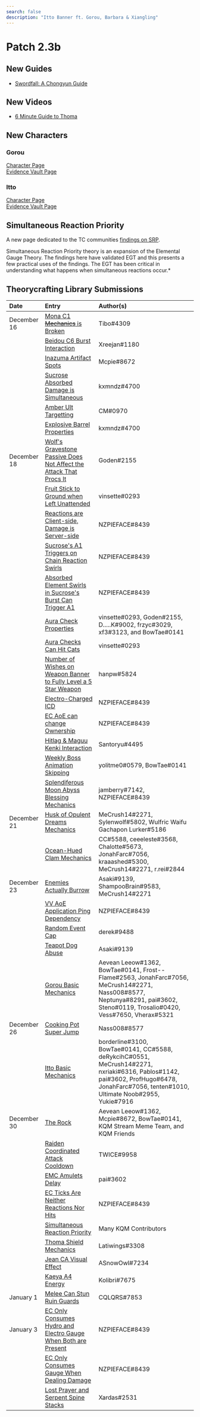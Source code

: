 ```yaml
---
search: false
description: "Itto Banner ft. Gorou, Barbara & Xiangling"
---
```


# Patch 2.3b

## New Guides

* [Swordfall: A Chongyun Guide](https://keqingmains.com/chongyun/)

## New Videos

* [6 Minute Guide to Thoma](https://www.youtube.com/watch?v=hWj-Ps6QzwE)

## New Characters

### Gorou

[Character Page](/characters/geo/gorou)  
[Evidence Vault Page](/evidence/characters/geo/gorou)

### Itto

[Character Page](/characters/geo/itto)  
[Evidence Vault Page](/evidence/characters/geo/itto)

## Simultaneous Reaction Priority

A new page dedicated to the TC communities [findings on SRP](/combat-mechanics/elemental-effects/simultaneous-reaction-priority).

Simultaneous Reaction Priority theory is an expansion of the Elemental Gauge Theory. The findings here have validated EGT and this presents a few practical uses of the findings. The EGT has been critical in understanding what happens when simultaneous reactions occur.\*

## Theorycrafting Library Submissions

| Date        | Entry                                                                                                                                                                                                       | Author\(s\)                                                                                                                                                                                         |
| :---------- | :---------------------------------------------------------------------------------------------------------------------------------------------------------------------------------------------------------- | :-------------------------------------------------------------------------------------------------------------------------------------------------------------------------------------------------- |
| December 16 | [Mona C1 ~~Mechanics~~ is Broken](/evidence/characters/hydro/mona#mona-c1-snapshot-for-vape)                                                                                                                | Tibo\#4309                                                                                                                                                                                          |
|             | [Beidou C6 Burst Interaction](/evidence/characters/electro/beidou#beidou-c6-doesnt-apply-on-initial-cast)                                                                                                   | Xreejan\#1180                                                                                                                                                                                       |
|             | [Inazuma Artifact Spots](/evidence/general-mechanics/overworld#inazuma-artifact-spots)                                                                                                                      | Mcpie\#8672                                                                                                                                                                                         |
|             | [Sucrose Absorbed Damage is Simultaneous](/evidence/characters/anemo/sucrose#sucrose-absorbed-dmg-is-simultaneous)                                                                                          | kxmndz\#4700                                                                                                                                                                                        |
|             | [Amber Ult Targetting](/evidence/characters/pyro/amber#amber-ult-targeting)                                                                                                                                 | CM\#0970                                                                                                                                                                                            |
|             | [Explosive Barrel Properties](/evidence/general-mechanics/overworld#explosive-barrel-properties)                                                                                                            | kxmndz\#4700                                                                                                                                                                                        |
| December 18 | [Wolf's Gravestone Passive Does Not Affect the Attack That Procs It](/evidence/equipment/weapons#wolfs-gravestone-passive-does-not-affect-the-attack-that-procs-it)                                         | Goden\#2155                                                                                                                                                                                         |
|             | [Fruit Stick to Ground when Left Unattended](/evidence/general-mechanics/miscellaneous-entries#fruit-can-stick-to-ground-when-left-unattended)                                                              | vinsette\#0293                                                                                                                                                                                      |
|             | [Reactions are Client-side, Damage is Server-side](/evidence/general-mechanics/miscellaneous-entries#reactions-are-client-side-damage-is-server-side)                                                       | NZPIEFACE\#8439                                                                                                                                                                                     |
|             | [Sucrose's A1 Triggers on Chain Reaction Swirls](/evidence/characters/anemo/sucrose#a1-triggers-on-chain-reaction-swirls)                                                                                   | NZPIEFACE\#8439                                                                                                                                                                                     |
|             | [Absorbed Element Swirls in Sucrose's Burst Can Trigger A1](/evidence/characters/anemo/sucrose#swirls-caused-by-absorbed-element-in-burst-can-trigger-a1)                                                   | NZPIEFACE\#8439                                                                                                                                                                                     |
|             | [Aura Check Properties](/evidence/combat-mechanics/elemental-effects/elemental-absorption#aura-check-properties)                                                                                            | vinsette\#0293, Goden\#2155, D.....K\#9002, frzyc\#3029, xf3\#3123, and BowTae\#0141                                                                                                                |
|             | [Aura Checks Can Hit Cats](/evidence/combat-mechanics/elemental-effects/elemental-absorption#aura-checks-can-hit-cats)                                                                                      | vinsette\#0293                                                                                                                                                                                      |
|             | [Number of Wishes on Weapon Banner to Fully Level a 5 Star Weapon](/evidence/general-mechanics/gacha#number-of-wishes-on-weapon-banner-to-fully-level-a-5-star-weapon)                                      | hanpw\#5824                                                                                                                                                                                         |
|             | [Electro-Charged ICD](/evidence/combat-mechanics/elemental-effects/transformative-reactions#electro-charged-icd)                                                                                            | NZPIEFACE\#8439                                                                                                                                                                                     |
|             | [EC AoE can change Ownership](/evidence/combat-mechanics/elemental-effects/transformative-reactions#ec-aoe-changes-ownership-on-other-ecd-enemies)                                                          | NZPIEFACE\#8439                                                                                                                                                                                     |
|             | [Hitlag & Maguu Kenki Interaction](/evidence/combat-mechanics/enemy-mechanics/enemy-interactions#maguu-kenki-hitlag-audio-desync)                                                                           | Santoryu\#4495                                                                                                                                                                                      |
|             | [Weekly Boss Animation Skipping](/evidence/combat-mechanics/enemy-mechanics/enemy-interactions#weekly-boss-animation-skipping)                                                                              | yolitme0\#0579, BowTae\#0141                                                                                                                                                                        |
|             | [Splendiferous Moon Abyss Blessing Mechanics](/evidence/combat-mechanics/spiral-domains/blessings#splendiferous-moon-abyss-blessing-mechanics)                                                              | jamberry\#7142, NZPIEFACE\#8439                                                                                                                                                                     |
| December 21 | [Husk of Opulent Dreams Mechanics](/evidence/equipment/artifacts#husk-of-opulent-dreams)                                                                                                                    | MeCrush14\#2271, Sylenwolf\#5802, Wulfric Waifu Gachapon Lurker\#5186                                                                                                                               |
|             | [Ocean-Hued Clam Mechanics](/evidence/equipment/artifacts#ocean-hued-clam)                                                                                                                                  | CC\#5588, ceeeleste\#3568, Chalotte#5673, JonahFarc\#7056, kraaashed\#5300, MeCrush14\#2271, r.rei\#2844                                                                                            |
| December 23 | [Enemies Actually Burrow](/evidence/combat-mechanics/enemy-mechanics/enemy-interactions#enemies-actually-burrow)                                                                                            | Asaki\#9139, ShampooBrain\#9583, MeCrush14\#2271                                                                                                                                                    |
|             | [VV AoE Application Ping Dependency](/evidence/equipment/artifacts#4pc-vv-aoe-application-ping-dependency)                                                                                                  | NZPIEFACE\#8439                                                                                                                                                                                     |
|             | [Random Event Cap](/evidence/general-mechanics/resources-and-efficiency#random-event-cap)                                                                                                                   | derek\#9488                                                                                                                                                                                         |
|             | [Teapot Dog Abuse](/evidence/general-mechanics/overworld#teapot-dog-abuse)                                                                                                                                  | Asaki\#9139                                                                                                                                                                                         |
|             | [Gorou Basic Mechanics](/evidence/characters/geo/gorou#basic-mechanics)                                                                                                                                     | Aevean Leeow\#1362, BowTae\#0141, Frost--Flame\#2563, JonahFarc\#7056, MeCrush14\#2271, Nass008\#8577, Neptunya\#8291, pai\#3602, Steno\#0119, Trosalio\#0420, Vess\#7650, Vherax\#5321             |
| December 26 | [Cooking Pot Super Jump](/evidence/general-mechanics/bugs#cooking-pot-super-jump)                                                                                                                           | Nass008\#8577                                                                                                                                                                                       |
|             | [Itto Basic Mechanics](/evidence/characters/geo/itto#basic-mechanics)                                                                                                                                       | borderline\#3100, BowTae\#0141, CC\#5588, deRykcihC\#0551, MeCrush14\#2271, nxriaki\#6316, Pablos\#1142, pai\#3602, ProfHugo\#6478, JonahFarc\#7056, tenten\#1010, Ultimate Noob\#2955, Yukie\#7916 |
| December 30 | [The Rock](/evidence/general-mechanics/overworld#the-rock)                                                                                                                                                  | Aevean Leeow\#1362, Mcpie\#8672, BowTae\#0141, KQM Stream Meme Team, and KQM Friends                                                                                                                |
|             | [Raiden Coordinated Attack Cooldown](/evidence/characters/electro/raiden#raiden-coordinated-attack-cooldown)                                                                                                | TWICE\#9958                                                                                                                                                                                         |
|             | [EMC Amulets Delay](/evidence/characters/electro/traveler-electro#amulets-delay)                                                                                                                            | pai\#3602                                                                                                                                                                                           |
|             | [EC Ticks Are Neither Reactions Nor Hits](/evidence/combat-mechanics/elemental-effects/transformative-reactions#ec-ticks-are-neither-reactions-nor-hits)                                                    | NZPIEFACE\#8439                                                                                                                                                                                     |
|             | [Simultaneous Reaction Priority](/combat-mechanics/elemental-effects/simultaneous-reaction-priority)                                                                                                        | Many KQM Contributors                                                                                                                                                                               |
|             | [Thoma Shield Mechanics](/evidence/characters/pyro/thoma#thoma-shield-mechanics)                                                                                                                            | Latiwings\#3308                                                                                                                                                                                     |
|             | [Jean CA Visual Effect](/evidence/characters/anemo/jean#jean-ca-visual-effect)                                                                                                                              | ASnowOwI\#7234                                                                                                                                                                                      |
|             | [Kaeya A4 Energy](/evidence/characters/cryo/kaeya#kaeya-a4-energy)                                                                                                                                          | Kolibri\#7675                                                                                                                                                                                       |
| January 1   | [Melee Can Stun Ruin Guards](/evidence/combat-mechanics/enemy-mechanics/enemy-interactions#melee-can-stun-ruin-guards)                                                                                      | CQLQRS\#7853                                                                                                                                                                                        |
| January 3   | [EC Only Consumes Hydro and Electro Gauge When Both are Present](/evidence/combat-mechanics/elemental-effects/transformative-reactions#ec-ticks-only-consume-hydro-and-electro-gauge-when-both-are-present) | NZPIEFACE\#8439                                                                                                                                                                                     |
|             | [EC Only Consumes Gauge When Dealing Damage](/evidence/combat-mechanics/elemental-effects/transformative-reactions#ec-ticks-only-consume-gauge-when-they-deal-damage)                                       | NZPIEFACE\#8439                                                                                                                                                                                     |
|             | [Lost Prayer and Serpent Spine Stacks](/evidence/equipment/weapons#lost-prayer-and-serpent-spine-stacks)                                                                                                    | Xardas\#2531                                                                                                                                                                                        |
